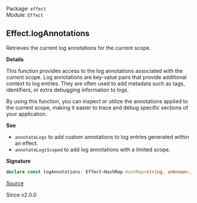 Package: `effect`<br />
Module: `Effect`<br />

## Effect.logAnnotations

Retrieves the current log annotations for the current scope.

**Details**

This function provides access to the log annotations associated with the
current scope. Log annotations are key-value pairs that provide additional
context to log entries. They are often used to add metadata such as tags,
identifiers, or extra debugging information to logs.

By using this function, you can inspect or utilize the annotations applied to
the current scope, making it easier to trace and debug specific sections of
your application.

**See**

- `annotateLogs` to add custom annotations to log entries generated within an effect.
- `annotateLogsScoped` to add log annotations with a limited scope.

**Signature**

```ts
declare const logAnnotations: Effect<HashMap.HashMap<string, unknown>, never, never>
```

[Source](https://github.com/Effect-TS/effect/tree/main/packages/effect/src/Effect.ts#L11114)

Since v2.0.0
